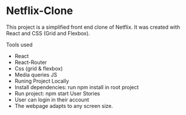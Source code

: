 # Netflix-Clone

This project is a simplified front end clone of Netflix. It was created with React and CSS (Grid and Flexbox).

Tools used
- React
- React-Router
- Css (grid & flexbox)
- Media queries
JS
- Runing Project Locally
- Install dependencies: run npm install in root project
- Run project: npm start
User Stories
- User can login in their account
- The webpage adapts to any screen size.
